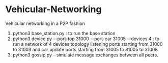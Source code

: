 # Vehicular-Networking
Vehicular networking in a P2P fashion

1. python3 base_station.py : to run the base station
2. python3 device.py --port-top 31000 --port-car 31005 --devices 4 :  to run a network of 4 devices topology listening ports starting from 31000 to 31003 and car update ports starting from 31005 to 31005 to 31008
3. python3 gossip.py - simulate message exchanges between all peers.

